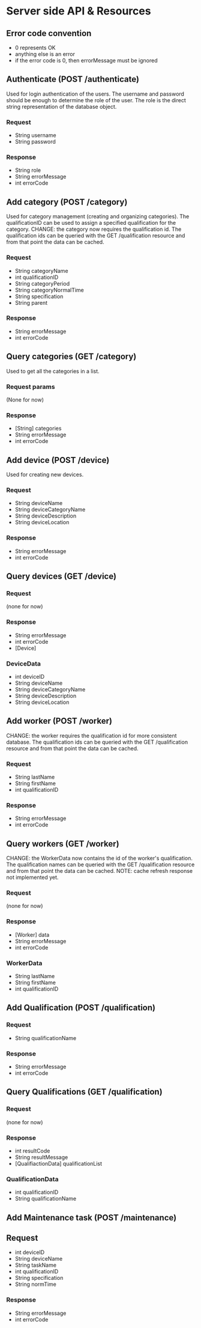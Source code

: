 # Server side API & Resources

## Error code convention
- 0 represents OK
- anything else is an error
- if the error code is 0, then errorMessage must be ignored

## Authenticate (POST /authenticate)
Used for login authentication of the users. The username and password should be enough to determine the role of the user. The role is the direct string representation of the database object.

### Request
- String username
- String password

### Response
- String role  
- String errorMessage  
- int errorCode  

## Add category (POST /category)
Used for category management (creating and organizing categories).
The qualificationID can be used to assign a specified qualification for the category.
CHANGE: the category now requires the qualification id.
The qualification ids can 
be queried with the GET /qualification resource and 
from that point the data can be cached.

### Request
- String categoryName
- int qualificationID
- String categoryPeriod
- String categoryNormalTime
- String specification
- String parent

### Response
- String errorMessage
- int errorCode

## Query categories (GET /category)
Used to get all the categories in a list.

### Request params
(None for now)

### Response
- \[String\] categories
- String errorMessage
- int errorCode

## Add device (POST /device)
Used for creating new devices.

### Request
- String deviceName
- String deviceCategoryName
- String deviceDescription
- String deviceLocation

### Response
- String errorMessage
- int errorCode

## Query devices (GET /device)

### Request
(none for now)

### Response
- String errorMessage
- int errorCode
- \[Device\]

### DeviceData
- int deviceID
- String deviceName
- String deviceCategoryName
- String deviceDescription
- String deviceLocation

## Add worker (POST /worker)
CHANGE: the worker requires the qualification id
for more consistent database.
The qualification ids can 
be queried with the GET /qualification resource and 
from that point the data can be cached.

### Request
- String lastName
- String firstName
- int qualificationID

### Response
- String errorMessage
- int errorCode

## Query workers (GET /worker)
CHANGE: the WorkerData now contains the id of the 
worker's qualification. The qualification names can 
be queried with the GET /qualification resource and 
from that point the data can be cached.
NOTE: cache refresh response not implemented yet.

### Request
(none for now)

### Response
- \[Worker\] data
- String errorMessage
- int errorCode

### WorkerData
- String lastName
- String firstName
- int qualificationID

## Add Qualification (POST /qualification)

### Request
- String qualificationName

### Response
- String errorMessage
- int errorCode

## Query Qualifications (GET /qualification)

### Request
(none for now)

### Response
- int resultCode
- String resultMessage
- \[QualifiactionData\] qualificationList

### QualificationData
- int qualificationID
- String qualificationName

## Add Maintenance task (POST /maintenance)

## Request
- int deviceID
- String deviceName
- String taskName
- int qualificationID
- String specification
- String normTime

### Response
- String errorMessage
- int errorCode